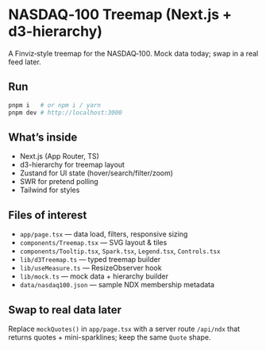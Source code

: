 # NASDAQ‑100 Treemap (Next.js + d3-hierarchy)

A Finviz‑style treemap for the NASDAQ‑100. Mock data today; swap in a real feed later.

## Run
```bash
pnpm i   # or npm i / yarn
pnpm dev # http://localhost:3000
```

## What’s inside
- Next.js (App Router, TS)
- d3-hierarchy for treemap layout
- Zustand for UI state (hover/search/filter/zoom)
- SWR for pretend polling
- Tailwind for styles

## Files of interest
- `app/page.tsx` — data load, filters, responsive sizing
- `components/Treemap.tsx` — SVG layout & tiles
- `components/Tooltip.tsx`, `Spark.tsx`, `Legend.tsx`, `Controls.tsx`
- `lib/d3Treemap.ts` — typed treemap builder
- `lib/useMeasure.ts` — ResizeObserver hook
- `lib/mock.ts` — mock data + hierarchy builder
- `data/nasdaq100.json` — sample NDX membership metadata

## Swap to real data later
Replace `mockQuotes()` in `app/page.tsx` with a server route `/api/ndx` that returns quotes + mini-sparklines; keep the same `Quote` shape.
```
